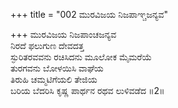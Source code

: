+++
title = "002 ಮುರವಿಜಯ ನಿಜಪಾಞ್ಚಜನ್ಯವ"

+++
ಮುರವಿಜಯ ನಿಜಪಾಂಚಜನ್ಯವ  
ನಿರದೆ ಫಲುಗುಣ ದೇವದತ್ತ  
ಸ್ಫುರಿತರವವನು ರಚಿಸಿದನು ಮೂಲೋಕ ಮೈಮರೆಯೆ  
ತುರಗವನು ಬೋಳಯಿಸಿ ವಾಘೆಯ  
ತಿರುಹಿ ಚಮ್ಮಟಿಗೆಯಲಿ ತೇಜಿಯ  
ಬರಿಯ ಬೆದರಿಸಿ ಕೃಷ್ಣ ಪಾರ್ಥನ ರಥವ ಲುಳಿವಡೆದ     ॥2॥